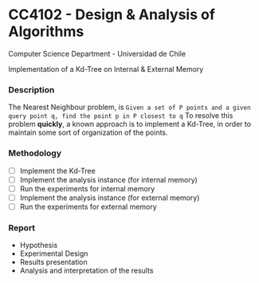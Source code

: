 CC4102 - Design & Analysis of Algorithms
========================================

Computer Science Department - Universidad de Chile

Implementation of a Kd-Tree on Internal &amp; External Memory

### Description
The Nearest Neighbour problem, is `Given a set of P points and a given query point q, find the point p in P closest to q`
To resolve this problem **quickly**, a known approach is to implement a Kd-Tree, in order to maintain some sort of organization of the points.

### Methodology
- [ ] Implement the Kd-Tree
- [ ] Implement the analysis instance (for internal memory)
- [ ] Run the experiments for internal memory
- [ ] Implement the analysis instance (for external memory)
- [ ] Run the experiments for external memory

### Report
- Hypothesis
- Experimental Design
- Results presentation
- Analysis and interpretation of the results


